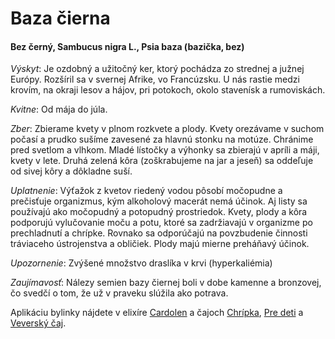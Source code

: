 Baza čierna
===========

#### Bez černý, Sambucus nigra L., Psia baza (bazička, bez)

*Výskyt*: Je ozdobný a užitočný ker, ktorý pochádza zo strednej a južnej Európy.
Rozšíril sa v svernej Afrike, vo Francúzsku. U nás rastie medzi krovím, na
okraji lesov a hájov, pri potokoch, okolo stavenísk a rumoviskách.

*Kvitne*: Od mája do júla.

*Zber*: Zbierame kvety v plnom rozkvete a plody. Kvety orezávame v suchom počasí
a prudko sušíme zavesené za hlavnú stonku na motúze. Chránime pred svetlom a
vlhkom. Mladé lístočky a výhonky sa zbierajú v apríli a máji, kvety v lete.
Druhá zelená kôra (zoškrabujeme na jar a jeseň) sa oddeľuje od sivej kôry a
dôkladne suší.

*Uplatnenie*: Výťažok z kvetov riedený vodou pôsobí močopudne a prečisťuje
organizmus, kým alkoholový macerát nemá účinok. Aj listy sa používajú ako
močopudný a potopudný prostriedok. Kvety, plody a kôra podporujú vylučovanie
moču a potu, ktoré sa zadržiavajú v organizme po prechladnutí a chrípke. Rovnako
sa odporúčajú na povzbudenie činnosti tráviaceho ústrojenstva a obličiek. Plody
majú mierne preháňavý účinok.

*Upozornenie*: Zvýšené množstvo draslíka v krvi (hyperkaliémia)

*Zaujímavosť*: Nálezy semien bazy čiernej boli v dobe kamenne a bronzovej, čo
svedčí o tom, že už v praveku slúžila ako potrava.

Aplikáciu bylinky nájdete v elixíre [Cardolen](/elixiry/cardolen) a
čajoch [Chrípka](/sip/caje/chripka), [Pre deti](/sip/caje/pre-deti) a [Veverský
čaj](/sip/caje/veversky).

